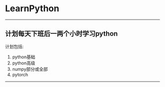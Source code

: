 # LearnPython
---
计划每天下班后一两个小时学习python
---

计划包括:
1. python基础
2. python高级
3. numpy部分或全部
4. pytorch

---


